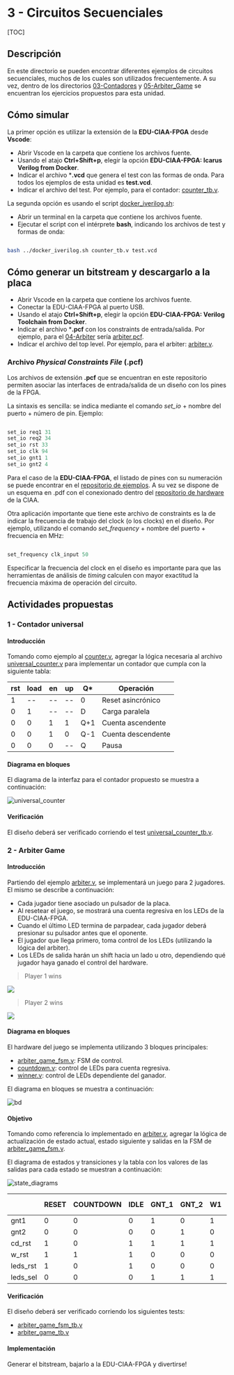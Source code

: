 # 3 - Circuitos Secuenciales

[TOC]

## Descripción

En este directorio se pueden encontrar diferentes ejemplos de circuitos secuenciales, muchos de los cuales son utilizados frecuentemente. A su vez, dentro de los directorios [03-Contadores](./03-Contadores/) y [05-Arbiter_Game](./05-Arbiter_Game/) se encuentran los ejercicios propuestos para esta unidad.

## Cómo simular

La primer opción es utilizar la extensión de la **EDU-CIAA-FPGA** desde **Vscode**:

- Abrir Vscode en la carpeta que contiene los archivos fuente.
- Usando el atajo **Ctrl+Shift+p**, elegir la opción  **EDU-CIAA-FPGA: Icarus Verilog from Docker**.
- Indicar el archivo ***.vcd** que genera el test con las formas de onda. Para todos los ejemplos de esta unidad es **test.vcd**.
- Indicar el archivo del test. Por ejemplo, para el contador: [counter_tb.v](./03-Contadores/counter_tb.v).

La segunda opción es usando el script [docker_iverilog.sh](./docker_iverilog.sh):

- Abrir un terminal en la carpeta que contiene los archivos fuente.
- Ejecutar el script con el intérprete **bash**, indicando los archivos de test y formas de onda:

```bash

bash ../docker_iverilog.sh counter_tb.v test.vcd

```

## Cómo generar un bitstream y descargarlo a la placa

- Abrir Vscode en la carpeta que contiene los archivos fuente.
- Conectar la EDU-CIAA-FPGA al puerto USB.
- Usando el atajo **Ctrl+Shift+p**, elegir la opción  **EDU-CIAA-FPGA: Verilog Toolchain from Docker**.
- Indicar el archivo ***.pcf** con los constraints de entrada/salida. Por ejemplo, para el [04-Arbiter](./04-Arbiter/) sería [arbiter.pcf](./04-Arbiter/arbiter.pcf).
- Indicar el archivo del top level. Por ejemplo, para el arbiter: [arbiter.v](./04-Arbiter/arbiter.v).

### Archivo *Physical Constraints File* (.pcf)

Los archivos de extensión **.pcf** que se encuentran en este repositorio permiten asociar las interfaces de entrada/salida de un diseño con los pines de la FPGA. 

La sintaxis es sencilla: se indica mediante el comando *set_io* + nombre del puerto + número de pin. Ejemplo:

```tcl

set_io req1 31
set_io req2 34
set_io rst 33
set_io clk 94
set_io gnt1 1
set_io gnt2 4

```

Para el caso de la **EDU-CIAA-FPGA**, el listado de pines con su numeración se puede encontrar en el [repositorio de ejemplos](https://gitlab.com/educiaafpga/ejemplos/-/blob/master/EDU_CIAA_FPGA.pcf). A su vez se dispone de un esquema en .pdf con el conexionado dentro del [repositorio de hardware](https://github.com/ciaa/Hardware/blob/master/PCB/EDU-FPGA/Pinout/Pinout%20EDU%20FPGA.pdf) de la CIAA.

Otra aplicación importante que tiene este archivo de constraints es la de indicar la frecuencia de trabajo del clock (o los clocks) en el diseño. Por ejemplo, utilizando el comando *set_frequency* + nombre del puerto + frecuencia en MHz:

```tcl

set_frequency clk_input 50

```

Especificar la frecuencia del clock en el diseño es importante para que las herramientas de análisis de *timing* calculen con mayor exactitud la frecuencia máxima de operación del circuito. 

## Actividades propuestas

### 1 - Contador universal

#### Introducción

Tomando como ejemplo al [counter.v](./03-Contadores/counter.v), agregar la lógica necesaria al archivo [universal_counter.v](./03-Contadores/universal_counter.v) para implementar un contador que cumpla con la siguiente tabla:

|rst| load | en | up |  Q* |  Operación         |
|---|------|----|----|-----|--------------------|
| 1 |  --  | -- | -- |  0  | Reset asincrónico  |
| 0 |  1   | -- | -- |  D  | Carga paralela     |
| 0 |  0   | 1  | 1  | Q+1 | Cuenta ascendente  |
| 0 |  0   | 1  | 0  | Q-1 | Cuenta descendente |
| 0 |  0   | 0  | -- |  Q  | Pausa              |

#### Diagrama en bloques

El diagrama de la interfaz para el contador propuesto se muestra a continuación:

![universal_counter](.images/universal_counter.png)


#### Verificación 

El diseño deberá ser verificado corriendo el test [universal_counter_tb.v](./03-Contadores/universal_counter_tb.v).

### 2 - Arbiter Game

#### Introducción

Partiendo del ejemplo [arbiter.v](./04-Arbiter/arbiter.v), se implementará un juego para 2 jugadores. El mismo se describe a continuación:

- Cada jugador tiene asociado un pulsador de la placa.
- Al resetear el juego, se mostrará una cuenta regresiva en los LEDs de la EDU-CIAA-FPGA.
- Cuando el último LED termina de parpadear, cada jugador deberá presionar su pulsador antes que el oponente.
- El jugador que llega primero, toma control de los LEDs (utilizando la lógica del arbiter).
- Los LEDs de salida harán un shift hacia un lado u otro, dependiendo qué jugador haya ganado el control del hardware.

>Player 1 wins

![](.images/win1.gif)

>Player 2 wins

![](.images/win2.gif)


#### Diagrama en bloques

El hardware del juego se implementa utilizando 3 bloques principales:

- [arbiter_game_fsm.v](./05-Arbiter_Game/arbiter_game_fsm.v): FSM de control.
- [countdown.v](./05-Arbiter_Game/countdown.v): control de LEDs para cuenta regresiva.
- [winner.v](./05-Arbiter_Game/winner.v): control de LEDs dependiente del ganador.

El diagrama en bloques se muestra a continuación:

![bd](.images/arbiter_game_bd.png)

#### Objetivo

Tomando como referencia lo implementado en [arbiter.v](./04-Arbiter/arbiter.v), agregar la lógica de actualización de estado actual, estado siguiente y salidas en la FSM de [arbiter_game_fsm.v](./05-Arbiter_Game/arbiter_game_fsm.v).

El diagrama de estados y transiciones y la tabla con los valores de las salidas para cada estado se muestran a continuación:

![state_diagrams](.images/arbiter_game_states.png)


|          | RESET | COUNTDOWN | IDLE  | GNT_1 | GNT_2 |  W1 |  W2 | GAME END  |
|----------|-------|-----------|-------|-------|-------|-----|-----|-----------|
|     gnt1 |   0   |     0     |   0   |   1   |   0   |  1  |  0  |     0     |
|     gnt2 |   0   |     0     |   0   |   0   |   1   |  0  |  1  |     0     |
|   cd_rst |   1   |     0     |   1   |   1   |   1   |  1  |  1  |     1     |
|    w_rst |   1   |     1     |   1   |   0   |   0   |  0  |  0  |     1     |
| leds_rst |   1   |     0     |   1   |   0   |   0   |  0  |  0  |     1     |
| leds_sel |   0   |     0     |   0   |   1   |   1   |  1  |  1  |     0     |


#### Verificación

El diseño deberá ser verificado corriendo los siguientes tests: 

- [arbiter_game_fsm_tb.v](./05-Arbiter_Game/arbiter_game_fsm_tb.v)
- [arbiter_game_tb.v](./05-Arbiter_Game/arbiter_game_tb.v)

#### Implementación

Generar el bitstream, bajarlo a la EDU-CIAA-FPGA y divertirse!

